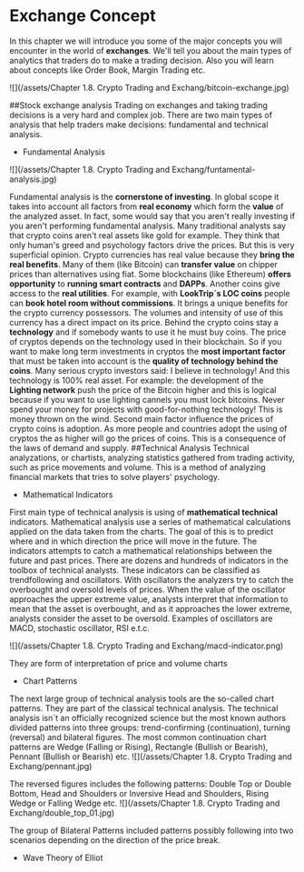 # Exchange Concept

In this chapter we will introduce you some of the major concepts you will encounter in the world of **exchanges**. We'll tell you about the main types of analytics that traders do to make a trading decision. Also you will learn about concepts like Order Book, Margin Trading etc.

![](/assets/Chapter 1.8. Crypto Trading and Exchang/bitcoin-exchange.jpg)

##Stock exchange analysis
Trading on exchanges and taking trading decisions is a very hard and complex job. There are two main types of analysis that help traders make decisions: fundamental and technical analysis. 
- Fundamental Analysis

![](/assets/Chapter 1.8. Crypto Trading and Exchang/funtamental-analysis.jpg)


Fundamental analysis is the **cornerstone of investing**. In global scope it takes into account all factors from **real economy** which form the **value** of the analyzed asset. In fact, some would say that you aren't really investing if you aren't performing fundamental analysis.
Many traditional analysts say that crypto coins aren't real assets like gold for example. They think that only human's greed and psychology factors drive the prices. But this is very superficial opinion. Crypto currencies has real value because they **bring the real benefits**. Many of them (like Bitcoin) can **transfer value** on chipper prices than alternatives using fiat. Some blockchains (like Ethereum) **offers opportunity** to **running smart contracts** and **DAPPs**. Another coins give access to the **real utilities**. For example, with **LookTrip`s LOC coins** people can **book hotel room without commissions**.  It brings a unique benefits for the crypto currency possessors. The volumes and intensity of use of this currency has a direct impact on its price. 
Behind the crypto coins stay a **technology** and if somebody wants to use it he must buy coins. The price of cryptos depends on the technology used in their blockchain. So if you want to make long term investments in cryptos the **most important factor** that must be taken into account is the **quality of technology behind the coins**. Many serious crypto investors said: I believe in technology! And this technology is 100% real asset. For example: the development of the **Lighting network** push the price of the Bitcoin higher and this is logical because if you want to use lighting cannels you must lock bitcoins. Never spend your money for projects with good-for-nothing technology! This is money thrown on the wind. 
Second main factor influence the prices of crypto coins is adoption. As more people and countries adopt the using of cryptos the as higher will go the prices of coins. This is a consequence of the laws of demand and supply. 
##Technical Analysis
Technical analyzations, or chartists, analyzing statistics gathered from trading activity, such as price movements and volume. This is a method of analyzing financial markets that tries to solve players' psychology. 
- Mathematical Indicators

First main type of technical analysis is using of **mathematical technical** indicators. Mathematical analysis use a series of mathematical calculations applied on the data taken from the charts. The goal of this is to predict where and in which direction the price will move in the future. The indicators attempts to catch a mathematical relationships between the future and past prices. There are dozens and hundreds of indicators in the toolbox of technical analysts. These indicators can be classified as trendfollowing and oscillators. 
With oscillators the analyzers try to catch the overbought and oversold levels of prices. When the value of the oscillator approaches the upper extreme value, analysts interpret that information to mean that the asset is overbought, and as it approaches the lower extreme, analysts consider the asset to be oversold. Examples of oscillators are MACD, stochastic oscillator, RSI e.t.c. 

![](/assets/Chapter 1.8. Crypto Trading and Exchang/macd-indicator.png)



They are form of interpretation of price and volume charts
- Chart Patterns

The next large group of technical analysis tools are the so-called chart patterns. They are part of the classical technical analysis. 
The technical analysis isn`t an officially recognized science but the most known authors divided patterns into three groups: trend-confirming (continuation),  turning (reversal) and bilateral figures.
The most common continuation chart patterns are Wedge (Falling or Rising), Rectangle (Bullish or Bearish), Pennant (Bullish or Bearish) etc. 
![](/assets/Chapter 1.8. Crypto Trading and Exchang/pennant.jpg)




The reversed figures includes the following patterns: Double Top or Double Bottom, Head and Shoulders or Inversive Head and Shoulders, Rising Wedge or Falling Wedge etc. 
![](/assets/Chapter 1.8. Crypto Trading and Exchang/double_top_01.jpg)





The group of Bilateral Patterns included patterns possibly following into two scenarios depending on the direction of the price break. 
- Wave Theory of Elliot





